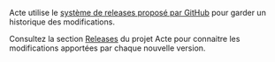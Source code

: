 Acte utilise le [système de releases proposé par GitHub](https://github.com/blog/1547-release-your-software) pour garder un historique des modifications.

Consultez la section [Releases](https://github.com/gtoubiana/acte/releases) du projet Acte pour connaitre les modifications apportées par chaque nouvelle version.
